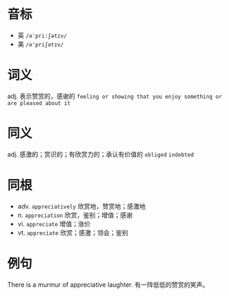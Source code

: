 # 音标

- 英 `/əˈpri:ʃətɪv/`
- 美 `/ə'priʃətɪv/`

# 词义

adj. 表示赞赏的，感谢的
`feeling or showing that you enjoy something or are pleased about it`

# 同义

adj. 感激的；赏识的；有欣赏力的；承认有价值的
`obliged` `indebted`

# 同根

- adv. `appreciatively` 欣赏地，赞赏地；感激地
- n. `appreciation` 欣赏，鉴别；增值；感谢
- vi. `appreciate` 增值；涨价
- vt. `appreciate` 欣赏；感激；领会；鉴别

# 例句

There is a murmur of appreciative laughter.
有一阵低低的赞赏的笑声。



